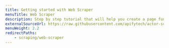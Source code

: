 ```yaml
---
title: Getting started with Web Scraper
menuTitle: Web Scraper
description: Step by step tutorial that will help you create a page function for Web Scraper.
externalSourceUrl: https://raw.githubusercontent.com/apifytech/actor-scraper/master/docs/build/web-scraper-tutorial.md
menuWeight: 2.2
redirectPaths:
    - scraping/web-scraper
---
```

